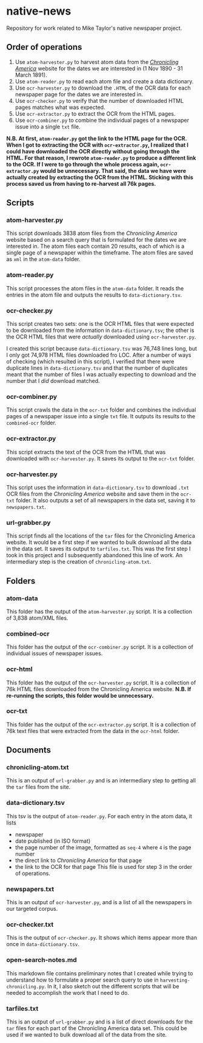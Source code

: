 # native-news
Repository for work related to Mike Taylor's native newspaper project.

## Order of operations
1. Use `atom-harvester.py` to harvest atom data from the _[Chronicling America](https://chroniclingamerica.loc.gov/)_ website for the dates we are interested in (1 Nov 1890 - 31 March 1891). 
2. Use `atom-reader.py` to read each atom file and create a data dictionary.
3. Use `ocr-harvester.py` to download the `.HTML` of the OCR data for each newspaper page for the dates we are interested in.  
4. Use `ocr-checker.py` to verify that the number of downloaded HTML pages matches what was expected.
5. Use `ocr-extractor.py` to extract the OCR from the HTML pages. 
6. Use `ocr-combiner.py` to combine the individual pages of a newspaper issue into a single `txt` file. 

**N.B. At first, `atom-reader.py` got the link to the HTML page for the OCR. When I got to extracting the OCR with `ocr-extractor.py`, I realized that I could have downloaded the OCR directly without going through the HTML. For that reason, I rewrote `atom-reader.py` to produce a different link to the OCR. If I were to go through the whole process again, `ocr-extractor.py` would be unnecessary. That said, the data we have were actually created by extracting the OCR from the HTML. Sticking with this process saved us from having to re-harvest all 76k pages.**


## Scripts

### atom-harvester.py
This script downloads 3838 atom files from the _Chronicling America_ website based on a search query that is formulated for the dates we are interested in. The atom files each contain 20 results, each of which is a single page of a newspaper within the timeframe. The atom files are saved as `xml` in the `atom-data` folder.

### atom-reader.py
This script processes the atom files in the `atom-data` folder. It reads the entries in the atom file and outputs the results to `data-dictionary.tsv`.

### ocr-checker.py
This script creates two sets: one is the OCR HTML files that were expected to be downloaded from the information in `data-dictionary.tsv`; the other is the OCR HTML files that were _actually_ downloaded using `ocr-harvester.py`. 

I created this script because `data-dictionary.tsv` was 76,748 lines long, but I only got 74,978 HTML files downloaded fro LOC. After a number of ways of checking (which resulted in this script), I verified that there were duplicate lines in `data-dictionary.tsv` and that the number of duplicates meant that the number of files I was actually expecting to download and the number that I _did_ download matched.

### ocr-combiner.py
This script crawls the data in the `ocr-txt` folder and combines the individual pages of a newspaper issue into a single `txt` file. It outputs its results to the `combined-ocr` folder.

### ocr-extractor.py
This script extracts the text of the OCR from the HTML that was downloaded with `ocr-harvester.py`. It saves its output to the `ocr-txt` folder. 

### ocr-harvester.py
This script uses the information in `data-dictionary.tsv` to download `.txt` OCR files from the _Chronicling America_ website and save them in the `ocr-txt` folder. It also outputs a set of all newspapers in the data set, saving it to `newspapers.txt`.

### url-grabber.py
This script finds all the locations of the `tar` files for the Chronicling America website. It would be a first step if we wanted to bulk download all the data in the data set. It saves its output to `tarfiles.txt`. This was the first step I took in this project and I subsequently abandoned this line of work. An intermediary step is the creation of `chronicling-atom.txt`.

## Folders

### atom-data
This folder has the output of the `atom-harvester.py` script. It is a collection of 3,838 atom/XML files.

### combined-ocr
This folder has the output of the `ocr-combiner.py` script. It is a collection of individual issues of newspaper issues. 

### ocr-html
This folder has the output of the `ocr-harvester.py` script. It is a collection of 76k HTML files downloaded from the Chronicling America website. **N.B. If re-running the scripts, this folder would be unnecessary.**

### ocr-txt
This folder has the output of the `ocr-extractor.py` script. It is a collection of 76k text files that were extracted from the data in the `ocr-html` folder. 

## Documents

### chronicling-atom.txt
This is an output of `url-grabber.py` and is an intermediary step to getting all the `tar` files from the site.

### data-dictionary.tsv
This tsv is the output of `atom-reader.py`. For each entry in the atom data, it lists 
- newspaper
- date published (in ISO format)
- the page number of the image, formatted as `seq-4` where `4` is the page number
- the direct link to _Chronicling America_ for that page
- the link to the OCR for that page
This file is used for step 3 in the order of operations.

### newspapers.txt
This is an output of `ocr-harvester.py`, and is a list of all the newspapers in our targeted corpus. 

### ocr-checker.txt
This is the output of `ocr-checker.py`. It shows which items appear more than once in `data-dictionary.tsv`.

### open-search-notes.md
This markdown file contains preliminary notes that I created while trying to understand how to formulate a proper search query to use in `harvesting-chronicling.py`. In it, I also sketch out the different scripts that will be needed to accomplish the work that I need to do.

### tarfiles.txt
This is an output of `url-grabber.py` and is a list of direct downloads for the `tar` files for each part of the Chronicling America data set. This could be used if we wanted to bulk download all of the data from the site.

